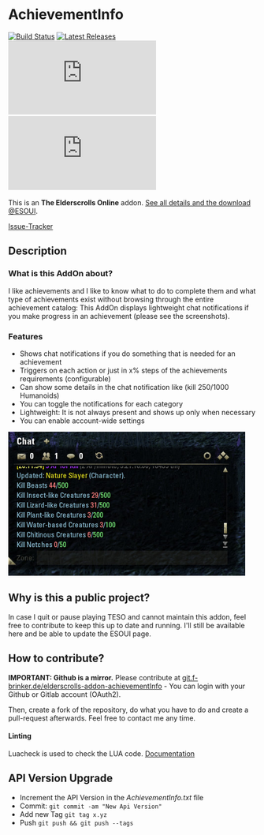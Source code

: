 # AchievementInfo

[![Build Status](https://drone.f-brinker.de/api/badges/fbrinker/elderscrolls-addon-achievementInfo/status.svg)](https://drone.f-brinker.de/fbrinker/elderscrolls-addon-achievementInfo)
[![Latest Releases](https://badgen.net/badge/releases/latest)](https://git.f-brinker.de/fbrinker/elderscrolls-addon-achievementInfo/releases)
[![Downloads](https://badgen.net/https/scripts.f-brinker.de/esoui-stats/badge-total.php?cache=1800)](https://www.esoui.com/downloads/info350-AchievementInfo.html)
[![Favorites](https://badgen.net/https/scripts.f-brinker.de/esoui-stats/badge-fav.php?cache=1800)](https://www.esoui.com/downloads/info350-AchievementInfo.html)

This is an **The Elderscrolls Online** addon. [See all details and the download @ESOUI](http://www.esoui.com/downloads/info350-AchievementInfo.html#info).

[Issue-Tracker](https://git.f-brinker.de/fbrinker/elderscrolls-addon-achievementInfo/issues)

## Description

### What is this AddOn about?

I like achievements and I like to know what to do to complete them and what type of achievements exist without browsing through the entire achievement catalog: This AddOn displays lightweight chat notifications if you make progress in an achievement (please see the screenshots).

### Features

* Shows chat notifications if you do something that is needed for an achievement
* Triggers on each action or just in x% steps of the achievements requirements (configurable)
* Can show some details in the chat notification like (kill 250/1000 Humanoids)
* You can toggle the notifications for each category
* Lightweight: It is not always present and shows up only when necessary
* You can enable account-wide settings

![preview screenshot](screenshots/chat-1.jpg)

## Why is this a public project?

In case I quit or pause playing TESO and cannot maintain this addon, feel free to contribute to keep this up to date and running.
I'll still be available here and be able to update the ESOUI page.

## How to contribute?

**IMPORTANT: Github is a mirror.** Please contribute at [git.f-brinker.de/elderscrolls-addon-achievementInfo](https://git.f-brinker.de/fbrinker/elderscrolls-addon-achievementInfo) - You can login with your Github or Gitlab account (OAuth2).

Then, create a fork of the repository, do what you have to do and create a pull-request afterwards. Feel free to contact me any time.

#### Linting
Luacheck is used to check the LUA code. [Documentation](https://luacheck.readthedocs.io/en/stable/index.html)

## API Version Upgrade
* Increment the API Version in the _AchievementInfo.txt_ file
* Commit: `git commit -am "New Api Version"`
* Add new Tag `git tag x.yz`
* Push `git push && git push --tags`